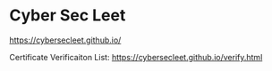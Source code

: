 # Cyber Sec Leet



https://cybersecleet.github.io/

Certificate Verificaiton List: https://cybersecleet.github.io/verify.html


